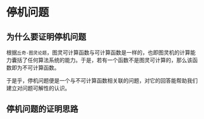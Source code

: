 # 停机问题

## 为什么要证明停机问题

根据`丘奇-图灵论题`，图灵可计算函数与可计算函数是一样的，也即图灵机的计算能力囊括了任何算法系统的能力。于是，若有一个函数不是图灵可计算的，那么该函数即为不可计算函数。

于是乎，停机问题便是一个与不可计算函数相关联的问题，对它的回答能帮助我们建立对问题可解性的认识。

## 停机问题的证明思路


